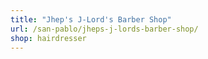 ```yaml
---
title: "Jhep's J-Lord's Barber Shop"
url: /san-pablo/jheps-j-lords-barber-shop/
shop: hairdresser
---
```

